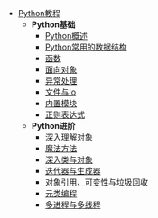 * [Python教程](/docs/Python/)
    * **Python基础**
        * [Python概述](/docs/Python/base/01Python概述)
        * [Python常用的数据结构](/docs/Python/base/02数据结构)
        * [函数](/docs/Python/base/03函数)
        * [面向对象](/docs/Python/base/04面向对象)
        * [异常处理](/docs/Python/base/05异常处理)
        * [文件与Io](/docs/Python/base/06文件与IO)
        * [内置模块](/docs/Python/base/07内置模块)
        * [正则表达式](/docs/Python/base/08正则表达式)
    * **Python进阶**
        * [深入理解对象](/docs/Python/advanced/01深入理解对象)
        * [魔法方法](/docs/Python/advanced/02魔法函数)
        * [深入类与对象](/docs/Python/advanced/03深入类与对象)
        * [迭代器与生成器](/docs/Python/advanced/04迭代器与生成器)
        * [对象引用、可变性与垃圾回收](/docs/Python/advanced/05对象引用、可变性与垃圾回收)
        * [元类编程](/docs/Python/advanced/06元类编程)
        * [多进程与多线程](/docs/Python/advanced/07多进程与多线程)
